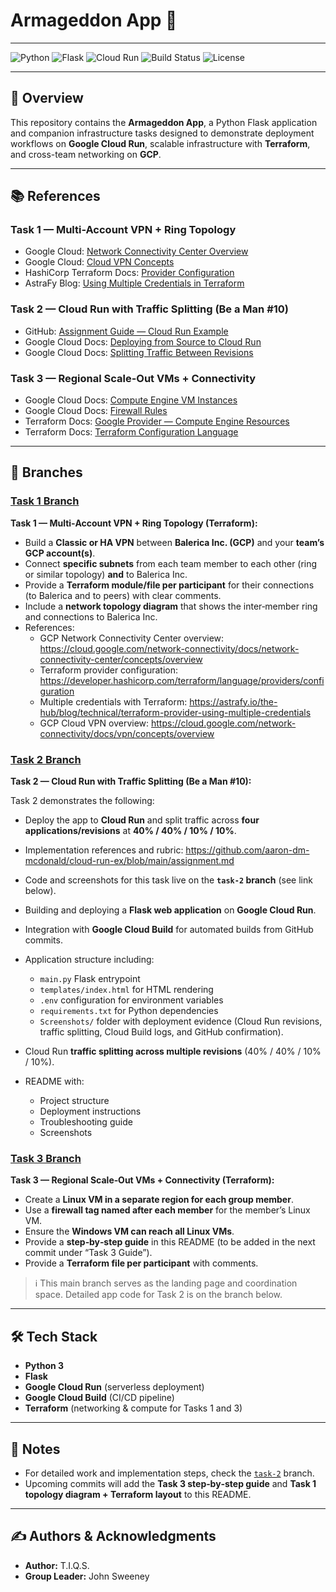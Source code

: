 # Armageddon App 🚀

---

![Python](https://img.shields.io/badge/python-3.9%2B-blue?logo=python&logoColor=white)
![Flask](https://img.shields.io/badge/flask-webapp-green?logo=flask&logoColor=white)
![Cloud Run](https://img.shields.io/badge/Google%20Cloud-Run-4285F4?logo=googlecloud&logoColor=white)
![Build Status](https://img.shields.io/badge/build-passing-brightgreen)
![License](https://img.shields.io/badge/license-MIT-lightgrey)

---

## 📖 Overview

This repository contains the **Armageddon App**, a Python Flask application and companion infrastructure tasks designed to demonstrate deployment workflows on **Google Cloud Run**, scalable infrastructure with **Terraform**, and cross-team networking on **GCP**.

---

## 📚 References

### Task 1 — Multi-Account VPN + Ring Topology

- Google Cloud: [Network Connectivity Center Overview](https://cloud.google.com/network-connectivity/docs/network-connectivity-center/concepts/overview)  
- Google Cloud: [Cloud VPN Concepts](https://cloud.google.com/network-connectivity/docs/vpn/concepts/overview)  
- HashiCorp Terraform Docs: [Provider Configuration](https://developer.hashicorp.com/terraform/language/providers/configuration)  
- AstraFy Blog: [Using Multiple Credentials in Terraform](https://astrafy.io/the-hub/blog/technical/terraform-provider-using-multiple-credentials)  

### Task 2 — Cloud Run with Traffic Splitting (Be a Man #10)

- GitHub: [Assignment Guide — Cloud Run Example](https://github.com/aaron-dm-mcdonald/cloud-run-ex/blob/main/assignment.md)  
- Google Cloud Docs: [Deploying from Source to Cloud Run](https://cloud.google.com/run/docs/deploying-source-code)  
- Google Cloud Docs: [Splitting Traffic Between Revisions](https://cloud.google.com/run/docs/rollouts-rollbacks-traffic-migration)  

### Task 3 — Regional Scale-Out VMs + Connectivity

- Google Cloud Docs: [Compute Engine VM Instances](https://cloud.google.com/compute/docs/instances)  
- Google Cloud Docs: [Firewall Rules](https://cloud.google.com/vpc/docs/firewalls)  
- Terraform Docs: [Google Provider — Compute Engine Resources](https://registry.terraform.io/providers/hashicorp/google/latest/docs/resources/compute_instance)  
- Terraform Docs: [Terraform Configuration Language](https://developer.hashicorp.com/terraform/language)  

---

## 🔗 Branches

### [Task 1 Branch](https://github.com/tiqsclass6/gpc-armageddon/tree/task-1)

**Task 1 — Multi‑Account VPN + Ring Topology (Terraform):**

- Build a **Classic or HA VPN** between **Balerica Inc. (GCP)** and your **team’s GCP account(s)**.
- Connect **specific subnets** from each team member to each other (ring or similar topology) **and** to Balerica Inc.
- Provide a **Terraform module/file per participant** for their connections (to Balerica and to peers) with clear comments.
- Include a **network topology diagram** that shows the inter‑member ring and connections to Balerica Inc.
- References:
  - GCP Network Connectivity Center overview: <https://cloud.google.com/network-connectivity/docs/network-connectivity-center/concepts/overview>
  - Terraform provider configuration: <https://developer.hashicorp.com/terraform/language/providers/configuration>
  - Multiple credentials with Terraform: <https://astrafy.io/the-hub/blog/technical/terraform-provider-using-multiple-credentials>
  - GCP Cloud VPN overview: <https://cloud.google.com/network-connectivity/docs/vpn/concepts/overview>

### [Task 2 Branch](https://github.com/tiqsclass6/gpc-armageddon/tree/task-2)

**Task 2 — Cloud Run with Traffic Splitting (Be a Man #10):**

Task 2 demonstrates the following:

- Deploy the app to **Cloud Run** and split traffic across **four applications/revisions** at **40% / 40% / 10% / 10%**.
- Implementation references and rubric: <https://github.com/aaron-dm-mcdonald/cloud-run-ex/blob/main/assignment.md>
- Code and screenshots for this task live on the **`task-2` branch** (see link below).

- Building and deploying a **Flask web application** on **Google Cloud Run**.  
- Integration with **Google Cloud Build** for automated builds from GitHub commits.  
- Application structure including:
  - `main.py` Flask entrypoint  
  - `templates/index.html` for HTML rendering  
  - `.env` configuration for environment variables  
  - `requirements.txt` for Python dependencies  
  - `Screenshots/` folder with deployment evidence (Cloud Run revisions, traffic splitting, Cloud Build logs, and GitHub confirmation).  
- Cloud Run **traffic splitting across multiple revisions** (40% / 40% / 10% / 10%).  
- README with:
  - Project structure  
  - Deployment instructions  
  - Troubleshooting guide  
  - Screenshots

### [Task 3 Branch](https://github.com/tiqsclass6/gpc-armageddon/tree/task-3)

**Task 3 — Regional Scale‑Out VMs + Connectivity (Terraform):**

- Create a **Linux VM in a separate region for each group member**.
- Use a **firewall tag named after each member** for the member’s Linux VM.
- Ensure the **Windows VM can reach all Linux VMs**.
- Provide a **step‑by‑step guide** in this README (to be added in the next commit under “Task 3 Guide”).  
- Provide a **Terraform file per participant** with comments.

> ℹ️ This main branch serves as the landing page and coordination space. Detailed app code for Task 2 is on the branch below.

---

## 🛠️ Tech Stack

- **Python 3**  
- **Flask**  
- **Google Cloud Run** (serverless deployment)  
- **Google Cloud Build** (CI/CD pipeline)  
- **Terraform** (networking & compute for Tasks 1 and 3)

---

## 📌 Notes

- For detailed work and implementation steps, check the [`task-2`](https://github.com/tiqsclass6/gpc-armageddon/tree/task-2) branch.  
- Upcoming commits will add the **Task 3 step‑by‑step guide** and **Task 1 topology diagram + Terraform layout** to this README.

---

## ✍️ Authors & Acknowledgments

- **Author:** T.I.Q.S.
- **Group Leader:** John Sweeney
